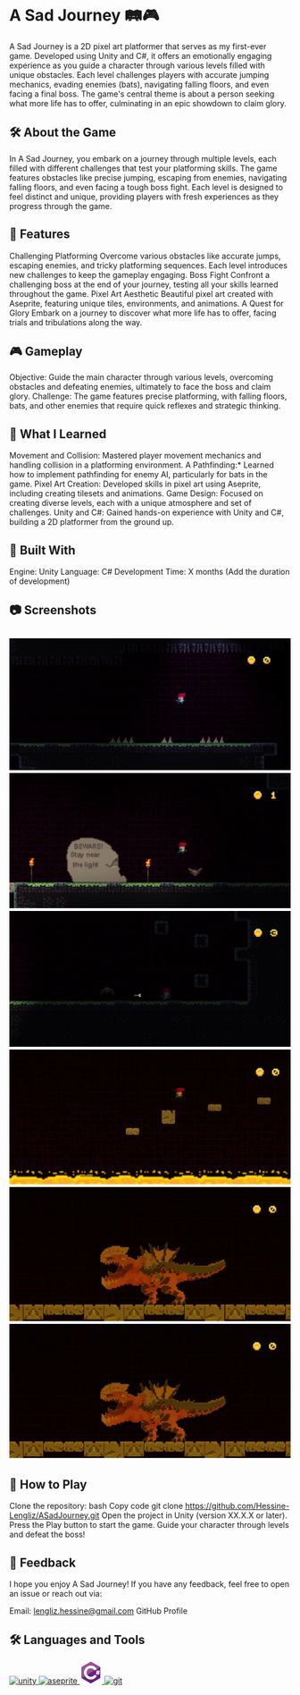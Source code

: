 # A Sad Journey 🛤️🎮
A Sad Journey is a 2D pixel art platformer that serves as my first-ever game. Developed using Unity and C#, it offers an emotionally engaging experience as you guide a character through various levels filled with unique obstacles. Each level challenges players with accurate jumping mechanics, evading enemies (bats), navigating falling floors, and even facing a final boss. The game's central theme is about a person seeking what more life has to offer, culminating in an epic showdown to claim glory.

## 🛠️ About the Game
In A Sad Journey, you embark on a journey through multiple levels, each filled with different challenges that test your platforming skills. The game features obstacles like precise jumping, escaping from enemies, navigating falling floors, and even facing a tough boss fight. Each level is designed to feel distinct and unique, providing players with fresh experiences as they progress through the game.

## 🎯 Features
Challenging Platforming
Overcome various obstacles like accurate jumps, escaping enemies, and tricky platforming sequences.
Each level introduces new challenges to keep the gameplay engaging.
Boss Fight
Confront a challenging boss at the end of your journey, testing all your skills learned throughout the game.
Pixel Art Aesthetic
Beautiful pixel art created with Aseprite, featuring unique tiles, environments, and animations.
A Quest for Glory
Embark on a journey to discover what more life has to offer, facing trials and tribulations along the way.
## 🎮 Gameplay
Objective: Guide the main character through various levels, overcoming obstacles and defeating enemies, ultimately to face the boss and claim glory.
Challenge: The game features precise platforming, with falling floors, bats, and other enemies that require quick reflexes and strategic thinking.
## 🚀 What I Learned
Movement and Collision: Mastered player movement mechanics and handling collision in a platforming environment.
A Pathfinding:* Learned how to implement pathfinding for enemy AI, particularly for bats in the game.
Pixel Art Creation: Developed skills in pixel art using Aseprite, including creating tilesets and animations.
Game Design: Focused on creating diverse levels, each with a unique atmosphere and set of challenges.
Unity and C#: Gained hands-on experience with Unity and C#, building a 2D platformer from the ground up.
## 🔧 Built With
Engine: Unity
Language: C#
Development Time: X months (Add the duration of development)
## 📷 Screenshots
![WhatARide1](./Imgs/ASadJourney1.png)
![WhatARide4](./Imgs/ASadJourney2.png)
![WhatARide2](./Imgs/ASadJourney3.png)
![WhatARide1](./Imgs/ASadJourney4.png)
![WhatARide4](./Imgs/ASadJourney5.png)
![WhatARide2](./Imgs/ASadJourney5.png)
---

## 📂 How to Play
Clone the repository:
bash
Copy code
git clone https://github.com/Hessine-Lengliz/ASadJourney.git
Open the project in Unity (version XX.X.X or later).
Press the Play button to start the game.
Guide your character through levels and defeat the boss!
## 📢 Feedback
I hope you enjoy A Sad Journey! If you have any feedback, feel free to open an issue or reach out via:

Email: lengliz.hessine@gmail.com
GitHub Profile
## 🛠️ Languages and Tools
<p align="left"> <a href="https://unity.com/" target="_blank" rel="noreferrer"> <img src="https://www.vectorlogo.zone/logos/unity3d/unity3d-icon.svg" alt="unity" width="40" height="40"/> </a> <a href="https://www.aseprite.org/" target="_blank" rel="noreferrer"> <img src="https://www.aseprite.org/images/logo.png" alt="aseprite" width="40" height="40"/> </a> <a href="https://www.cprogramming.com/" target="_blank" rel="noreferrer"> <img src="https://raw.githubusercontent.com/devicons/devicon/master/icons/csharp/csharp-original.svg" alt="csharp" width="40" height="40"/> </a> <a href="https://git-scm.com/" target="_blank" rel="noreferrer"> <img src="https://www.vectorlogo.zone/logos/git-scm/git-scm-icon.svg" alt="git" width="40" height="40"/> </a> </p>
